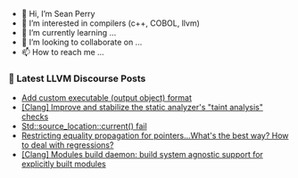 - 👋 Hi, I’m Sean Perry
- 👀 I’m interested in compilers (c++, COBOL, llvm)
- 🌱 I’m currently learning ...
- 💞️ I’m looking to collaborate on ...
- 📫 How to reach me ...

<!---
s66perry/s66perry is a ✨ special ✨ repository because its `README.md` (this file) appears on your GitHub profile.
You can click the Preview link to take a look at your changes.
--->
### 📕 Latest LLVM Discourse Posts

<!-- DISCOURSE-LLVM:START -->
- [Add custom executable &lpar;output object&rpar; format](https://discourse.llvm.org/t/add-custom-executable-output-object-format/68552#post_5)
- [[Clang] Improve and stabilize the static analyzer&#39;s &quot;taint analysis&quot; checks](https://discourse.llvm.org/t/clang-improve-and-stabilize-the-static-analyzers-taint-analysis-checks/68235#post_9)
- [Std::source_location::current&lpar;&rpar; fail](https://discourse.llvm.org/t/std-current-fail/68656#post_2)
- [Restricting equality propagation for pointers...What&#39;s the best way? How to deal with regressions?](https://discourse.llvm.org/t/restricting-equality-propagation-for-pointers-whats-the-best-way-how-to-deal-with-regressions/68619#post_3)
- [[Clang] Modules build daemon: build system agnostic support for explicitly built modules](https://discourse.llvm.org/t/clang-modules-build-daemon-build-system-agnostic-support-for-explicitly-built-modules/68224#post_3)
<!-- DISCOURSE-LLVM:END -->
